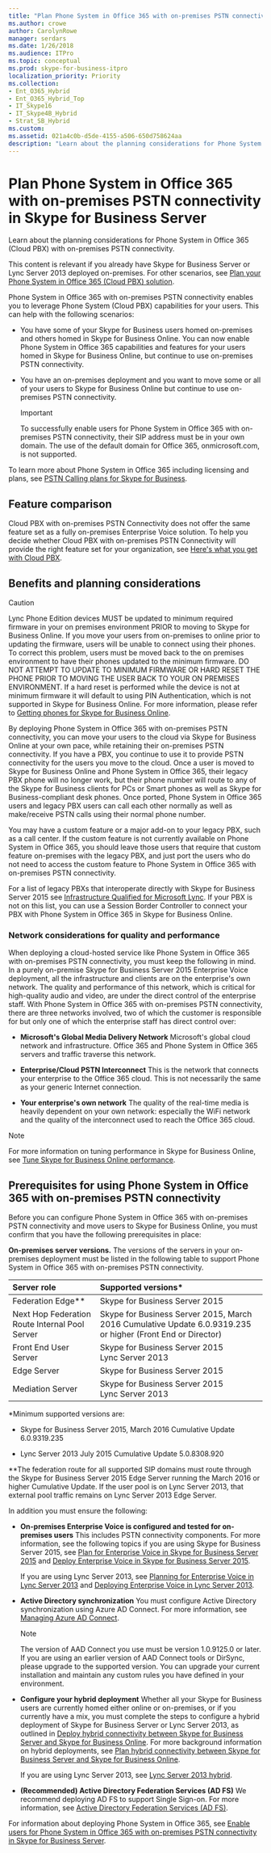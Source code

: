 ```yaml
---
title: "Plan Phone System in Office 365 with on-premises PSTN connectivity in Skype for Business Server"
ms.author: crowe
author: CarolynRowe
manager: serdars
ms.date: 1/26/2018
ms.audience: ITPro
ms.topic: conceptual
ms.prod: skype-for-business-itpro
localization_priority: Priority
ms.collection:
- Ent_O365_Hybrid
- Ent_O365_Hybrid_Top
- IT_Skype16
- IT_Skype4B_Hybrid
- Strat_SB_Hybrid
ms.custom: 
ms.assetid: 021a4c0b-d5de-4155-a506-650d758624aa
description: "Learn about the planning considerations for Phone System in Office 365 (Cloud PBX) with on-premises PSTN connectivity."
---
```


# Plan Phone System in Office 365 with on-premises PSTN connectivity in Skype for Business Server
 
Learn about the planning considerations for Phone System in Office 365 (Cloud PBX) with on-premises PSTN connectivity.
  
This content is relevant if you already have Skype for Business Server or Lync Server 2013 deployed on-premises. For other scenarios, see [Plan your Phone System in Office 365 (Cloud PBX) solution](plan-your-phone-system-cloud-pbx-solution.md).
  
 Phone System in Office 365 with on-premises PSTN connectivity enables you to leverage Phone System (Cloud PBX) capabilities for your users. This can help with the following scenarios:
  
- You have some of your Skype for Business users homed on-premises and others homed in Skype for Business Online. You can now enable Phone System in Office 365 capabilities and features for your users homed in Skype for Business Online, but continue to use on-premises PSTN connectivity.
    
- You have an on-premises deployment and you want to move some or all of your users to Skype for Business Online but continue to use on-premises PSTN connectivity.
    
    > [!IMPORTANT]
    > To successfully enable users for Phone System in Office 365 with on-premises PSTN connectivity, their SIP address must be in your own domain. The use of the default domain for Office 365, onmicrosoft.com, is not supported. 
  
To learn more about Phone System in Office 365 including licensing and plans, see [PSTN Calling plans for Skype for Business](https://support.office.com/article/PSTN-Calling-plans-for-Skype-for-Business-f47c6a97-bc8b-42e6-b5d4-ce6b41ed1918).
  
## Feature comparison

Cloud PBX with on-premises PSTN Connectivity does not offer the same feature set as a fully on-premises Enterprise Voice solution. To help you decide whether Cloud PBX with on-premises PSTN Connectivity will provide the right feature set for your organization, see [Here's what you get with Cloud PBX](https://go.microsoft.com/fwlink/?LinkId=715517).
  
## Benefits and planning considerations

> [!CAUTION]
> Lync Phone Edition devices MUST be updated to minimum required firmware in your on premises environment PRIOR to moving to Skype for Business Online.
If you move your users from on-premises to online prior to updating the firmware, users will be unable to connect using their phones. To correct this problem, users must be moved back to the on premises environment to have their phones updated to the minimum firmware. DO NOT ATTEMPT TO UPDATE TO MINIMUM FIRMWARE OR HARD RESET THE PHONE PRIOR TO MOVING THE USER BACK TO YOUR ON PREMISES ENVIRONMENT.
 If a hard reset is performed while the device is not at minimum firmware it will default to using PIN Authentication, which is not supported in Skype for Business Online. For more information, please refer to [Getting phones for Skype for Business Online](https://support.office.com/en-us/article/Getting-phones-for-Skype-for-Business-Online-91f2d947-45fc-4fab-bd8b-2e313531c477?ui=en-US&amp;rs=en-US&amp;ad=US).
  
By deploying Phone System in Office 365 with on-premises PSTN connectivity, you can move your users to the cloud via Skype for Business Online at your own pace, while retaining their on-premises PSTN connectivity. If you have a PBX, you continue to use it to provide PSTN connectivity for the users you move to the cloud. Once a user is moved to Skype for Business Online and Phone System in Office 365, their legacy PBX phone will no longer work, but their phone number will route to any of the Skype for Business clients for PCs or Smart phones as well as Skype for Business-compliant desk phones. Once ported, Phone System in Office 365 users and legacy PBX users can call each other normally as well as make/receive PSTN calls using their normal phone number.
  
You may have a custom feature or a major add-on to your legacy PBX, such as a call center. If the custom feature is not currently available on Phone System in Office 365, you should leave those users that require that custom feature on-premises with the legacy PBX, and just port the users who do not need to access the custom feature to Phone System in Office 365 with on-premises PSTN connectivity.
  
For a list of legacy PBXs that interoperate directly with Skype for Business Server 2015 see [Infrastructure Qualified for Microsoft Lync](https://technet.microsoft.com/en-us/office/dn788945.aspx). If your PBX is not on this list, you can use a Session Border Controller to connect your PBX with Phone System in Office 365 in Skype for Business Online.
  
### Network considerations for quality and performance

When deploying a cloud-hosted service like Phone System in Office 365 with on-premises PSTN connectivity, you must keep the following in mind. In a purely on-premise Skype for Business Server 2015 Enterprise Voice deployment, all the infrastructure and clients are on the enterprise's own network. The quality and performance of this network, which is critical for high-quality audio and video, are under the direct control of the enterprise staff. With Phone System in Office 365 with on-premises PSTN connectivity, there are three networks involved, two of which the customer is responsible for but only one of which the enterprise staff has direct control over:
  
- **Microsoft's Global Media Delivery Network** Microsoft's global cloud network and infrastructure. Office 365 and Phone System in Office 365 servers and traffic traverse this network.
    
- **Enterprise/Cloud PSTN Interconnect** This is the network that connects your enterprise to the Office 365 cloud. This is not necessarily the same as your generic Internet connection.
    
- **Your enterprise's own network** The quality of the real-time media is heavily dependent on your own network: especially the WiFi network and the quality of the interconnect used to reach the Office 365 cloud.
    
> [!NOTE]
> For more information on tuning performance in Skype for Business Online, see [Tune Skype for Business Online performance](https://support.office.com/en-us/article/Tune-Skype-for-Business-Online-performance-beec23c2-c5d6-4e84-a8af-e82aefca7802?ui=en-US&amp;rs=en-US&amp;ad=US). 
  
## Prerequisites for using Phone System in Office 365 with on-premises PSTN connectivity

Before you can configure Phone System in Office 365 with on-premises PSTN connectivity and move users to Skype for Business Online, you must confirm that you have the following prerequisites in place:
  
 **On-premises server versions.** The versions of the servers in your on-premises deployment must be listed in the following table to support Phone System in Office 365 with on-premises PSTN connectivity.
  
|**Server role**|**Supported versions\***|
|:-----|:-----|
|Federation Edge\*\*  <br/> |Skype for Business Server 2015  <br/> |
|Next Hop Federation Route Internal Pool Server  <br/> |Skype for Business Server 2015, March 2016 Cumulative Update 6.0.9319.235 or higher (Front End or Director)  <br/> |
|Front End User Server  <br/> |Skype for Business Server 2015  <br/> Lync Server 2013  <br/> |
|Edge Server  <br/> |Skype for Business Server 2015  <br/> |
|Mediation Server  <br/> |Skype for Business Server 2015  <br/> Lync Server 2013  <br/> |
   
\*Minimum supported versions are:
  
- Skype for Business Server 2015, March 2016 Cumulative Update 6.0.9319.235
    
- Lync Server 2013 July 2015 Cumulative Update 5.0.8308.920
    
\*\*The federation route for all supported SIP domains must route through the Skype for Business Server 2015 Edge Server running the March 2016 or higher Cumulative Update. If the user pool is on Lync Server 2013, that external pool traffic remains on Lync Server 2013 Edge Server. 
  
In addition you must ensure the following:
  
- **On-premises Enterprise Voice is configured and tested for on-premises users** This includes PSTN connectivity components. For more information, see the following topics if you are using Skype for Business Server 2015, see [Plan for Enterprise Voice in Skype for Business Server 2015](../../plan-your-deployment/enterprise-voice-solution/enterprise-voice.md) and [Deploy Enterprise Voice in Skype for Business Server 2015](../../deploy/deploy-enterprise-voice/deploy-enterprise-voice.md).
    
    If you are using Lync Server 2013, see [Planning for Enterprise Voice in Lync Server 2013](https://technet.microsoft.com/library/gg413081%28v=ocs.15%29.aspx) and [Deploying Enterprise Voice in Lync Server 2013](https://technet.microsoft.com/EN-US/library/gg412876%28v=ocs.15%29.aspx).
    
- **Active Directory synchronization** You must configure Active Directory synchronization using Azure AD Connect. For more information, see [Managing Azure AD Connect](https://azure.microsoft.com/en-us/documentation/articles/active-directory-aadconnect-whats-next/).
    
    > [!NOTE]
    > The version of AAD Connect you use must be version 1.0.9125.0 or later. If you are using an earlier version of AAD Connect tools or DirSync, please upgrade to the supported version. You can upgrade your current installation and maintain any custom rules you have defined in your environment. 
  
- **Configure your hybrid deployment** Whether all your Skype for Business users are currently homed either online or on-premises, or if you currently have a mix, you must complete the steps to configure a hybrid deployment of Skype for Business Server or Lync Server 2013, as outlined in [Deploy hybrid connectivity between Skype for Business Server and Skype for Business Online](../../skype-for-business-hybrid-solutions/deploy-hybrid-connectivity/deploy-hybrid-connectivity.md). For more background information on hybrid deployments, see [Plan hybrid connectivity between Skype for Business Server and Skype for Business Online](../../skype-for-business-hybrid-solutions/plan-hybrid-connectivity.md). 
    
    If you are using Lync Server 2013, see [ Lync Server 2013 hybrid](https://technet.microsoft.com/EN-US/library/jj204805%28v=ocs.15%29.aspx).
    
- **(Recommended) Active Directory Federation Services (AD FS)** We recommend deploying AD FS to support Single Sign-on. For more information, see [ Active Directory Federation Services (AD FS)](https://technet.microsoft.com/en-us/library/cc736690%28v=ws.10%29.aspx).
    
For information about deploying Phone System in Office 365, see [Enable users for Phone System in Office 365 with on-premises PSTN connectivity in Skype for Business Server](enable-users-for-phone-system.md).
  

